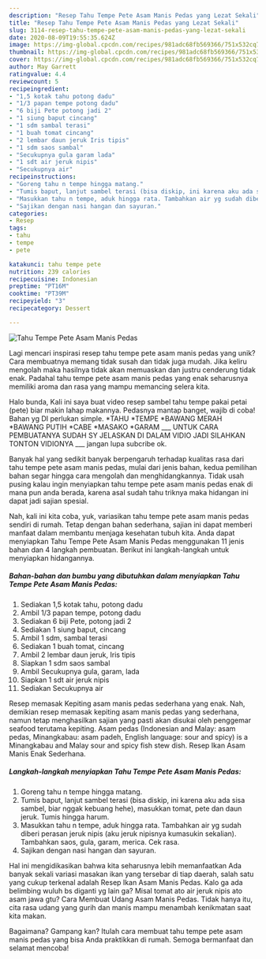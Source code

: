 ```yaml
---
description: "Resep Tahu Tempe Pete Asam Manis Pedas yang Lezat Sekali"
title: "Resep Tahu Tempe Pete Asam Manis Pedas yang Lezat Sekali"
slug: 3114-resep-tahu-tempe-pete-asam-manis-pedas-yang-lezat-sekali
date: 2020-08-09T19:55:35.624Z
image: https://img-global.cpcdn.com/recipes/981adc68fb569366/751x532cq70/tahu-tempe-pete-asam-manis-pedas-foto-resep-utama.jpg
thumbnail: https://img-global.cpcdn.com/recipes/981adc68fb569366/751x532cq70/tahu-tempe-pete-asam-manis-pedas-foto-resep-utama.jpg
cover: https://img-global.cpcdn.com/recipes/981adc68fb569366/751x532cq70/tahu-tempe-pete-asam-manis-pedas-foto-resep-utama.jpg
author: May Garrett
ratingvalue: 4.4
reviewcount: 5
recipeingredient:
- "1,5 kotak tahu potong dadu"
- "1/3 papan tempe potong dadu"
- "6 biji Pete potong jadi 2"
- "1 siung baput cincang"
- "1 sdm sambal terasi"
- "1 buah tomat cincang"
- "2 lembar daun jeruk Iris tipis"
- "1 sdm saos sambal"
- "Secukupnya gula garam lada"
- "1 sdt air jeruk nipis"
- "Secukupnya air"
recipeinstructions:
- "Goreng tahu n tempe hingga matang."
- "Tumis baput, lanjut sambel terasi (bisa diskip, ini karena aku ada sisa sambel, biar nggak kebuang hehe), masukkan tomat, pete dan daun jeruk. Tumis hingga harum."
- "Masukkan tahu n tempe, aduk hingga rata. Tambahkan air yg sudah diberi perasan jeruk nipis (aku jeruk nipisnya kumasukin sekalian). Tambahkan saos, gula, garam, merica. Cek rasa."
- "Sajikan dengan nasi hangan dan sayuran."
categories:
- Resep
tags:
- tahu
- tempe
- pete

katakunci: tahu tempe pete 
nutrition: 239 calories
recipecuisine: Indonesian
preptime: "PT16M"
cooktime: "PT39M"
recipeyield: "3"
recipecategory: Dessert

---
```



![Tahu Tempe Pete Asam Manis Pedas](https://img-global.cpcdn.com/recipes/981adc68fb569366/751x532cq70/tahu-tempe-pete-asam-manis-pedas-foto-resep-utama.jpg)

Lagi mencari inspirasi resep tahu tempe pete asam manis pedas yang unik? Cara membuatnya memang tidak susah dan tidak juga mudah. Jika keliru mengolah maka hasilnya tidak akan memuaskan dan justru cenderung tidak enak. Padahal tahu tempe pete asam manis pedas yang enak seharusnya memiliki aroma dan rasa yang mampu memancing selera kita.

Halo bunda, Kali ini saya buat video resep sambel tahu tempe pakai petai (pete) biar makin lahap makannya. Pedasnya mantap banget, wajib di coba! Bahan yg DI perlukan simple. *TAHU *TEMPE *BAWANG MERAH *BAWANG PUTIH *CABE *MASAKO *GARAM ___ UNTUK CARA PEMBUATANYA SUDAH SY JELASKAN DI DALAM VIDIO JADI SILAHKAN TONTON VIDIONYA ___ jangan lupa subcribe ok.

Banyak hal yang sedikit banyak berpengaruh terhadap kualitas rasa dari tahu tempe pete asam manis pedas, mulai dari jenis bahan, kedua pemilihan bahan segar hingga cara mengolah dan menghidangkannya. Tidak usah pusing kalau ingin menyiapkan tahu tempe pete asam manis pedas enak di mana pun anda berada, karena asal sudah tahu triknya maka hidangan ini dapat jadi sajian spesial.


Nah, kali ini kita coba, yuk, variasikan tahu tempe pete asam manis pedas sendiri di rumah. Tetap dengan bahan sederhana, sajian ini dapat memberi manfaat dalam membantu menjaga kesehatan tubuh kita. Anda dapat menyiapkan Tahu Tempe Pete Asam Manis Pedas menggunakan 11 jenis bahan dan 4 langkah pembuatan. Berikut ini langkah-langkah untuk menyiapkan hidangannya.

<!--inarticleads1-->

##### Bahan-bahan dan bumbu yang dibutuhkan dalam menyiapkan Tahu Tempe Pete Asam Manis Pedas:

1. Sediakan 1,5 kotak tahu, potong dadu
1. Ambil 1/3 papan tempe, potong dadu
1. Sediakan 6 biji Pete, potong jadi 2
1. Sediakan 1 siung baput, cincang
1. Ambil 1 sdm, sambal terasi
1. Sediakan 1 buah tomat, cincang
1. Ambil 2 lembar daun jeruk, Iris tipis
1. Siapkan 1 sdm saos sambal
1. Ambil Secukupnya gula, garam, lada
1. Siapkan 1 sdt air jeruk nipis
1. Sediakan Secukupnya air


Resep memasak Kepiting asam manis pedas sederhana yang enak. Nah, demikian resep memasak kepiting asam manis pedas yang sederhana, namun tetap menghasilkan sajian yang pasti akan disukai oleh penggemar seafood terutama kepiting. Asam pedas (Indonesian and Malay: asam pedas, Minangkabau: asam padeh, English language: sour and spicy) is a Minangkabau and Malay sour and spicy fish stew dish. Resep Ikan Asam Manis Enak Sederhana. 

<!--inarticleads2-->

##### Langkah-langkah menyiapkan Tahu Tempe Pete Asam Manis Pedas:

1. Goreng tahu n tempe hingga matang.
1. Tumis baput, lanjut sambel terasi (bisa diskip, ini karena aku ada sisa sambel, biar nggak kebuang hehe), masukkan tomat, pete dan daun jeruk. Tumis hingga harum.
1. Masukkan tahu n tempe, aduk hingga rata. Tambahkan air yg sudah diberi perasan jeruk nipis (aku jeruk nipisnya kumasukin sekalian). Tambahkan saos, gula, garam, merica. Cek rasa.
1. Sajikan dengan nasi hangan dan sayuran.


Hal ini mengidikasikan bahwa kita seharusnya lebih memanfaatkan Ada banyak sekali variasi masakan ikan yang tersebar di tiap daerah, salah satu yang cukup terkenal adalah Resep Ikan Asam Manis Pedas. Kalo ga ada belimbing wuluh bs diganti yg lain ga? Misal tomat ato air jeruk nipis ato asam jawa gtu? Cara Membuat Udang Asam Manis Pedas. Tidak hanya itu, cita rasa udang yang gurih dan manis mampu menambah kenikmatan saat kita makan. 

Bagaimana? Gampang kan? Itulah cara membuat tahu tempe pete asam manis pedas yang bisa Anda praktikkan di rumah. Semoga bermanfaat dan selamat mencoba!
